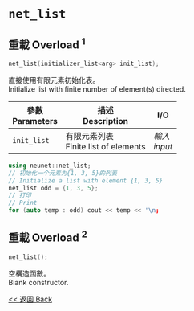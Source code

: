 # `net_list`

## 重載 Overload $^1$

```c++
net_list(initializer_list<arg> init_list);
```

直接使用有限元素初始化表。\
Initialize list with finite number of element(s) directed.

參數<br>Parameters|描述<br>Description|I/O
-|-|-
`init_list`|有限元素列表<br>Finite list of elements|*輸入<br>input*

```c++
using neunet::net_list;
// 初始化一个元素为{1, 3, 5}的列表
// Initialize a list with element {1, 3, 5}
net_list odd = {1, 3, 5};
// 打印
// Print
for (auto temp : odd) cout << temp << '\n;
```

## 重載 Overload $^2$

```c++
net_list();
```

空構造函數。\
Blank constructor.

[<< 返回 Back](cover.md)

